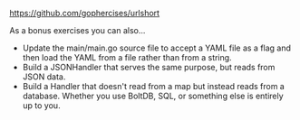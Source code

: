 https://github.com/gophercises/urlshort

As a bonus exercises you can also...

- Update the main/main.go source file to accept a YAML file as a flag and then load the YAML from a file rather than from a string.
- Build a JSONHandler that serves the same purpose, but reads from JSON data.
- Build a Handler that doesn't read from a map but instead reads from a database. Whether you use BoltDB, SQL, or something else is entirely up to you.